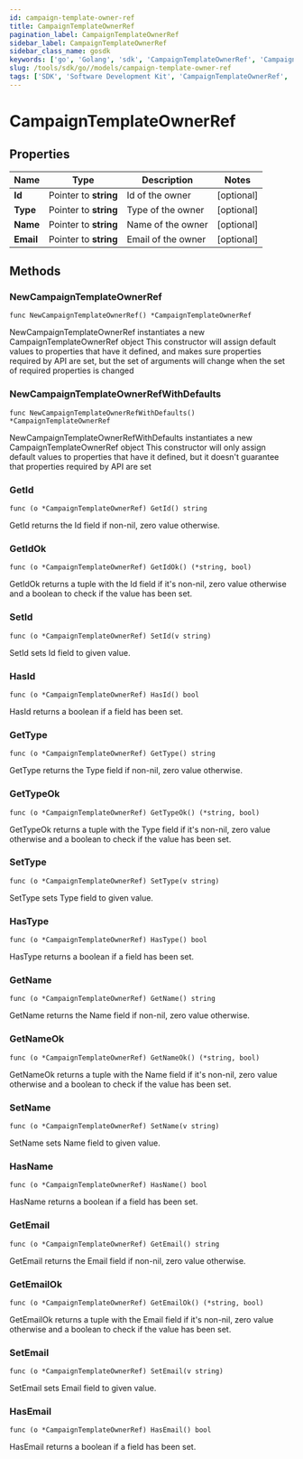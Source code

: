 ```yaml
---
id: campaign-template-owner-ref
title: CampaignTemplateOwnerRef
pagination_label: CampaignTemplateOwnerRef
sidebar_label: CampaignTemplateOwnerRef
sidebar_class_name: gosdk
keywords: ['go', 'Golang', 'sdk', 'CampaignTemplateOwnerRef', 'CampaignTemplateOwnerRef'] 
slug: /tools/sdk/go//models/campaign-template-owner-ref
tags: ['SDK', 'Software Development Kit', 'CampaignTemplateOwnerRef', 'CampaignTemplateOwnerRef']
---
```


# CampaignTemplateOwnerRef

## Properties

Name | Type | Description | Notes
------------ | ------------- | ------------- | -------------
**Id** | Pointer to **string** | Id of the owner | [optional] 
**Type** | Pointer to **string** | Type of the owner | [optional] 
**Name** | Pointer to **string** | Name of the owner | [optional] 
**Email** | Pointer to **string** | Email of the owner | [optional] 

## Methods

### NewCampaignTemplateOwnerRef

`func NewCampaignTemplateOwnerRef() *CampaignTemplateOwnerRef`

NewCampaignTemplateOwnerRef instantiates a new CampaignTemplateOwnerRef object
This constructor will assign default values to properties that have it defined,
and makes sure properties required by API are set, but the set of arguments
will change when the set of required properties is changed

### NewCampaignTemplateOwnerRefWithDefaults

`func NewCampaignTemplateOwnerRefWithDefaults() *CampaignTemplateOwnerRef`

NewCampaignTemplateOwnerRefWithDefaults instantiates a new CampaignTemplateOwnerRef object
This constructor will only assign default values to properties that have it defined,
but it doesn't guarantee that properties required by API are set

### GetId

`func (o *CampaignTemplateOwnerRef) GetId() string`

GetId returns the Id field if non-nil, zero value otherwise.

### GetIdOk

`func (o *CampaignTemplateOwnerRef) GetIdOk() (*string, bool)`

GetIdOk returns a tuple with the Id field if it's non-nil, zero value otherwise
and a boolean to check if the value has been set.

### SetId

`func (o *CampaignTemplateOwnerRef) SetId(v string)`

SetId sets Id field to given value.

### HasId

`func (o *CampaignTemplateOwnerRef) HasId() bool`

HasId returns a boolean if a field has been set.

### GetType

`func (o *CampaignTemplateOwnerRef) GetType() string`

GetType returns the Type field if non-nil, zero value otherwise.

### GetTypeOk

`func (o *CampaignTemplateOwnerRef) GetTypeOk() (*string, bool)`

GetTypeOk returns a tuple with the Type field if it's non-nil, zero value otherwise
and a boolean to check if the value has been set.

### SetType

`func (o *CampaignTemplateOwnerRef) SetType(v string)`

SetType sets Type field to given value.

### HasType

`func (o *CampaignTemplateOwnerRef) HasType() bool`

HasType returns a boolean if a field has been set.

### GetName

`func (o *CampaignTemplateOwnerRef) GetName() string`

GetName returns the Name field if non-nil, zero value otherwise.

### GetNameOk

`func (o *CampaignTemplateOwnerRef) GetNameOk() (*string, bool)`

GetNameOk returns a tuple with the Name field if it's non-nil, zero value otherwise
and a boolean to check if the value has been set.

### SetName

`func (o *CampaignTemplateOwnerRef) SetName(v string)`

SetName sets Name field to given value.

### HasName

`func (o *CampaignTemplateOwnerRef) HasName() bool`

HasName returns a boolean if a field has been set.

### GetEmail

`func (o *CampaignTemplateOwnerRef) GetEmail() string`

GetEmail returns the Email field if non-nil, zero value otherwise.

### GetEmailOk

`func (o *CampaignTemplateOwnerRef) GetEmailOk() (*string, bool)`

GetEmailOk returns a tuple with the Email field if it's non-nil, zero value otherwise
and a boolean to check if the value has been set.

### SetEmail

`func (o *CampaignTemplateOwnerRef) SetEmail(v string)`

SetEmail sets Email field to given value.

### HasEmail

`func (o *CampaignTemplateOwnerRef) HasEmail() bool`

HasEmail returns a boolean if a field has been set.



